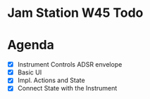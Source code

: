 # Jam Station W45 Todo

# Agenda
- [x] Instrument Controls ADSR envelope
 - [x] Basic UI
 - [x] Impl. Actions and State
 - [x] Connect State with the Instrument
